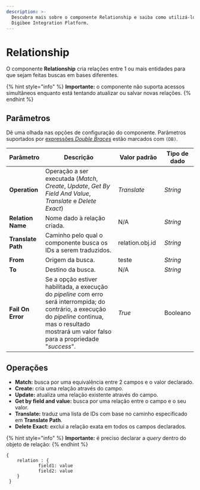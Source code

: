 ```yaml
---
description: >-
  Descubra mais sobre o componente Relationship e saiba como utilizá-lo na
  Digibee Integration Platform.
---
```


# Relationship

O componente **Relationship** cria relações entre 1 ou mais entidades para que sejam feitas buscas em bases diferentes.

{% hint style="info" %}
**Importante:** o componente não suporta acessos simultâneos enquanto está tentando atualizar ou salvar novas relações.
{% endhint %}

## Parâmetros

Dê uma olhada nas opções de configuração do componente. Parâmetros suportados por [expressões _Double Braces_](https://docs.digibee.com/documentation/v/pt-br/build/double-braces) estão marcados com `(DB)`.

<table data-full-width="true"><thead><tr><th>Parâmetro</th><th width="400">Descrição</th><th width="126.75">Valor padrão</th><th>Tipo de dado</th></tr></thead><tbody><tr><td><strong>Operation</strong></td><td>Operação a ser executada (<em>Match</em>, <em>Create</em>, <em>Update</em>, <em>Get By Field And Value</em>, <em>Translate</em> e <em>Delete Exact</em>)</td><td><em>Translate</em></td><td><em>String</em></td></tr><tr><td><strong>Relation Name</strong></td><td>Nome dado à relação criada.</td><td>N/A</td><td><em>String</em></td></tr><tr><td><strong>Translate Path</strong></td><td>Caminho pelo qual o componente busca os IDs a serem traduzidos.</td><td>relation.obj.id</td><td><em>String</em></td></tr><tr><td><strong>From</strong></td><td>Origem da busca.</td><td>teste</td><td><em>String</em></td></tr><tr><td><strong>To</strong></td><td>Destino da busca.</td><td>N/A</td><td><em>String</em></td></tr><tr><td><strong>Fail On Error</strong></td><td>Se a opção estiver habilitada, a execução do <em>pipeline</em> com erro será interrompida; do contrário, a execução do <em>pipeline</em> continua, mas o resultado mostrará um valor falso para a propriedade "<em>success</em>".</td><td><em>True</em></td><td>Booleano</td></tr></tbody></table>

## Operações <a href="#operaes" id="operaes"></a>

* **Match:** busca por uma equivalência entre 2 campos e o valor declarado.
* **Create:** cria uma relação através do campo.
* **Update:** atualiza uma relação existente através do campo.
* **Get by field and value:** busca por uma relação entre o campo e o seu valor.
* **Translate:** traduz uma lista de IDs com base no caminho especificado em **Translate Path**.
* **Delete Exact:** exclui a relação exata em todos os campos declarados.

{% hint style="info" %}
**Importante:** é preciso declarar a _query_ dentro do objeto de relação:
{% endhint %}

```
{
    relation : {
            field1: value
            field2: value
    }
 }
```
